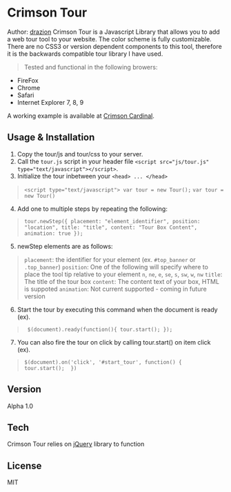 Crimson Tour
=========
Author: [drazion]
Crimson Tour is a Javascript Library that allows you to add a web tour tool to your website.  The color scheme is fully customizable.  There are no CSS3 or version dependent components to this tool, therefore it is the backwards compatible tour library I have used.
> Tested and functional in the following browers:
  - FireFox 
  - Chrome
  - Safari
  - Internet Explorer 7, 8, 9

A working example is available at [Crimson Cardinal][1].  

Usage & Installation
--------------
1. Copy the tour/js and tour/css to your server. 
2. Call the `tour.js` script in your header file `<script src="js/tour.js" type="text/javascript"></script>`.
3. Initialize the tour inbetween your `<head> ... </head>` 
> `<script type="text/javascript"> var tour = new Tour();` 
> `var tour = new Tour()`
4. Add one to multiple steps by repeating the following:
> `tour.newStep({
    placement: "element_identifier",
    position: "location",
    title: "title",
    content: "Tour Box Content",
    animation: true
});`
5. newStep elements are as follows:
> `placement`: the identifier for your element (ex. `#top_banner` or `.top_banner`)
> `position`: One of the following  will specify where to place the tool tip relative to your element `n`, `ne`, `e`, `se`, `s`, `sw`, `w`, `nw`
> `title`: The title of the tour box
> `content`: The content text of your box, HTML is suppoted
> `animation`: Not current supported - coming in future version
6. Start the tour by executing this command when the document is ready (ex).
> ` $(document).ready(function(){
        tour.start();
    });`
7. You can also fire the tour on click by calling tour.start() on item click (ex).
> `$(document).on('click', '#start_tour', function() { 
tour.start(); 
})`

Version
----

Alpha 1.0

Tech
-----------

Crimson Tour relies on [jQuery] library to function

License
-
MIT

  [drazion]: mailto:aaron.harvey@gmail.com
  [1]: http://www.crimson-cardinal.com/crimson-tour
  [jQuery]: http://jquery.com  
  
    
